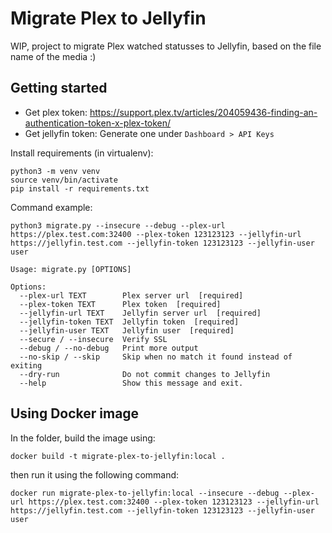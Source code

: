 # Migrate Plex to Jellyfin

WIP, project to migrate Plex watched statusses to Jellyfin, based on the file name of the media :)

## Getting started

* Get plex token: https://support.plex.tv/articles/204059436-finding-an-authentication-token-x-plex-token/
* Get jellyfin token: Generate one under `Dashboard > API Keys`

Install requirements (in virtualenv):
```
python3 -m venv venv
source venv/bin/activate
pip install -r requirements.txt
```

Command example:
```
python3 migrate.py --insecure --debug --plex-url https://plex.test.com:32400 --plex-token 123123123 --jellyfin-url https://jellyfin.test.com --jellyfin-token 123123123 --jellyfin-user user
```

```
Usage: migrate.py [OPTIONS]

Options:
  --plex-url TEXT        Plex server url  [required]
  --plex-token TEXT      Plex token  [required]
  --jellyfin-url TEXT    Jellyfin server url  [required]
  --jellyfin-token TEXT  Jellyfin token  [required]
  --jellyfin-user TEXT   Jellyfin user  [required]
  --secure / --insecure  Verify SSL
  --debug / --no-debug   Print more output
  --no-skip / --skip     Skip when no match it found instead of exiting
  --dry-run              Do not commit changes to Jellyfin
  --help                 Show this message and exit.
```

## Using Docker image

In the folder, build the image using:

```
docker build -t migrate-plex-to-jellyfin:local .
```

then run it using the following command:
```
docker run migrate-plex-to-jellyfin:local --insecure --debug --plex-url https://plex.test.com:32400 --plex-token 123123123 --jellyfin-url https://jellyfin.test.com --jellyfin-token 123123123 --jellyfin-user user
```
